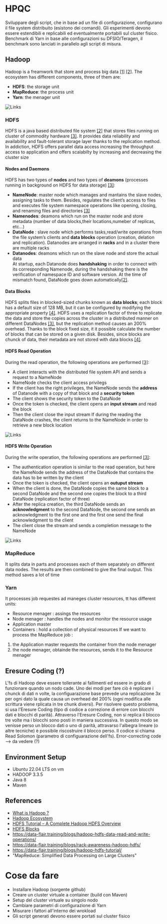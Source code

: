 # HPQC
Sviluppare degli script, che in base ad un file di configurazione, configurano il file system distribuito (esistono dei comandi). Gli esperimenti devono essere estendibili e replicabili ed eventualmente portabili sul cluster fisico.
Benchmark di Yarn in base alle configurazioni su DFSIO/Teragen, il benchmark sono lanciati in parallelo agli script di misura.


## Hadoop
Hadoop is a freamwork that store and process big data [[1]](#1) [[2]](#2). The ecosystem has different components, three of them are:
* **HDFS**: the storage unit
* **MapReduce**: the process unit
* **Yarn**: the menager unit

![Links](https://data-flair.training/blogs/wp-content/uploads/sites/2/2017/04/Hadoop-Ecosystem-2-01.jpg)

### HDFS
HDFS is a java based distributed file system [[2]](#2) that stores files running on cluster of commodity hardware [[3]](#3). It provides data reliability and availability and fault-tolerant storage layer thanks to the replication method. In addiction, HDFS offers parallel data access increasing the throughput access to application and offers scalabilty by increasing and decreasing the cluster size

#### Nodes and Daemons
HDFS has two types of **nodes** and two types of **deamons** (processes running in background on HDFS for data storage) [[3]](#3):
* **NameNode**: master node which manages and mantains the slave nodes, assigning tasks to them. Besides, regulates the client’s access to files and executes file system namespace operations like opening, closing, and renaming files and directories [[3]](#3)
* **Namenodes**:  deamons which run on the master node and store metadata (number of data blocks,their locations,numeber of replicas, etc...)
* **DataNode** : slave node which performs tasks,read/write operations from the file system’s clients and **data blocks** operation (creation, delation and replication). Datanodes are arranged in **racks**  and in a cluster there are multiple racks
* **Datanodes**: deamons which run on the slave node and store the actual data   
At startup, each Datanode does **handshaking** in order to connect with its corresponding Namenode, during the handshaking there is the verification of namespace ID and software version. At the time of mismatch found, DataNode goes down automatically[[2]](#2).  

#### Data Blocks
HDFS splits files in blocked-sized chunks known as **data blocks**; each block has a default size of 128 MB, but it can be configured by modifying the appropriate property [[4]](#4). HDFS uses a replication factor of three to replicate the data and store the copies across the cluster in a distributed manner on different DataNodes [[3]](#3), but the replication method causes an 200% overhead. Thanks to the block fixed size, it it possible calculate the number of blocks that can be stored on a given disk. Besides, since blocks are chunck of data, their metadata are not stored with data blocks [[4]](#4).

#### HDFS Read Operation
During the read operation, the following operations are performed [[3]](#3):
* A client interacts with the distributed file system API and sends a request to a NameNode
* NameNode checks the client access privilegs
* If the client has the right privileges, the NameNode sends the **address** of Datanode with a copy of that block and a **security token**
* The client shows the security token to the DataNode
* Once the token is checked, the client opens an **input stream** and read the block  
* Then the client close the input stream
If during the reading the DataNode crashes, the client returns to the NameNode in order to retrieve a new block location

![Links](https://data-flair.training/blogs/wp-content/uploads/sites/2/2016/05/Data-Read-Mechanism-in-HDFS.gif)

#### HDFS Write Operation
During the write operation, the following operations are performed [[3]](#3):
* The authentication operation is similar to the read operation, but here the NameNode sends the address of the DataNode that contains the data has to be written by the client
* Once the token is checked, the client opens an **outuput stream**
* When the client is done, the DataNode copies the same block to a second DataNode and the second one copies the block to a third DataNode (replication factor of three)
* After the replica creation, the third DataNode sends an **acknowledgment** to the second DataNode, the second one sends an acknowledgment to the first one and the first one send the final acknowledgment to the client
* The client close the stream and sends a completion message to the NameNode

![Links](https://data-flair.training/blogs/wp-content/uploads/sites/2/2016/05/Data-Write-Mechanism-in-HDFS.gif)


### MapReduce
It splits data in parts and processes each of them separately on different data nodes. The results are then combined to give the final output. This method saves a lot of time

### Yarn
It processes job requestes ad maneges cluster resources, tt has different units:
* Resource menager : assings the resources
* Node menager : handles the nodes and monitor the resource usage
* Application master
* Containers : hold a collection of physical resources
If we want to process the MapReduce job :
1) the Application master requests the container from the node menager
2) the node menager, obtainde the resources, sends it to the Resource menager

## Eresure Coding (?)
L'fs di Hadoop deve essere tollerante ai fallimenti ed essere in grado di funzionare quando un nodo cade. Uno dei modi per fare ciò è replicare i chunck di dati n volte, la configuarazione base prevede una replicazione 3x per ogni dato la quale causa un overhead del 200% (ogni modifica alle scrittura viene rplicata in tre chunk diversi). Per risolvere questo problema, si usa l'Eresure Coding (tipo di codice a correzione di errore con blocchi dati e blocchi di parità). Attraverso l'Eresure Coding, non si replica il blocco tre volte ma i blocchi sono posti in maniera successiva. In questo modo se venisse perso un blocco dati o uno di parità, attravarso l'albegra lineare (o altre tecniche) è possibile riscostruire il blocco perso. Il codice si chiama Read Solomon (parametro di configuarazione dell'fs).
Error-correcting code --> da vedere (?)


## Environment Setup
* Ubuntu 22.04 LTS on vm
* HADOOP 3.3.5
* Java 8
* Maven


## References
* <a id="1"></a> [What is Hadoop ?](https://www.youtube.com/watch?v=aReuLtY0YMI&t=1s)
* <a id="2"></a> [Hadoop Ecosystem](https://data-flair.training/blogs/hadoop-ecosystem-components/)
* <a id="3"></a> [HDFS Tutorial – A Complete Hadoop HDFS Overview](https://data-flair.training/blogs/hadoop-hdfs-tutorial/)
* <a id="4"></a> [HDFS Blocks](https://data-flair.training/blogs/data-block/)
* https://data-flair.training/blogs/hadoop-hdfs-data-read-and-write-operations/
* https://data-flair.training/blogs/rack-awareness-hadoop-hdfs/
* https://data-flair.training/blogs/hadoop-hdfs-tutorial/
* "MapReduce: Simplified Data Processing on Large Clusters"


# Cose da fare
* Installare Hadoop (sorgente github)
* Creare un cluster virtuale a container (build con Maven)
* Setup del cluster virtuale su singolo nodo
* Cambiare parametri di configurazione di Yarn
* Misurare i fattori all'interno dei wrokload
* Gli script generati devono essere portati sul cluster fisico